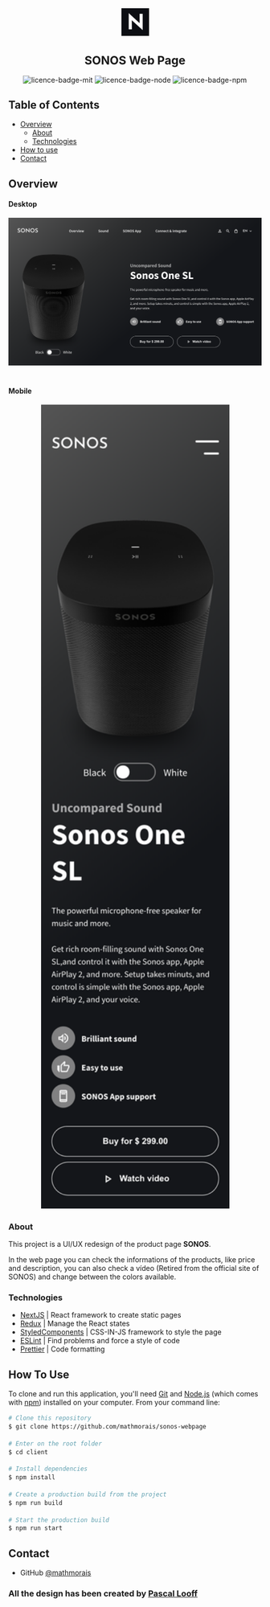 <div align="center" >
<img height=55 src="./page_photos/logo.png">
<h1 style="font-size: 23px">SONOS Web Page</h1>

<img alt="licence-badge-mit" src="https://img.shields.io/static/v1?label=licence&message=MIT&color=blue">
<img alt="licence-badge-node" src="https://img.shields.io/static/v1?label=node&message=v14.15.3&color=green">
<img alt="licence-badge-npm" src="https://img.shields.io/static/v1?label=npm&message=v6.14.9&color=green">
</div>

## Table of Contents

- [Overview](#overview)
  - [About](#about)
  - [Technologies](#technologies)
- [How to use](#how-to-use)
- [Contact](#contact)

## Overview

#### Desktop

<img  src="./page_photos/desktop.png">

#

#### Mobile

<div align='center'>
<img width=375 src="./page_photos/mobile.png">
</div>

### About

This project is a UI/UX redesign of the product page **SONOS**.

In the web page you can check the informations of the products, like price and description, you can also check a vídeo (Retired from the official site of SONOS) and change between the colors available.

### Technologies

- [NextJS](https://nextjs.org/) | React framework to create static pages
- [Redux](https://redux.js.org/) | Manage the React states
- [StyledComponents](https://styled-components.com/) | CSS-IN-JS framework to style the page
- [ESLint](https://eslint.org/) | Find problems and force a style of code
- [Prettier](https://prettier.io/) | Code formatting

## How To Use

To clone and run this application, you'll need [Git](https://git-scm.com) and [Node.js](https://nodejs.org/en/download/) (which comes with [npm](http://npmjs.com)) installed on your computer. From your command line:

```bash
# Clone this repository
$ git clone https://github.com/mathmorais/sonos-webpage

# Enter on the root folder
$ cd client

# Install dependencies
$ npm install

# Create a production build from the project
$ npm run build

# Start the production build
$ npm run start
```

## Contact

- GitHub [@mathmorais](https://github.com/mathmorais)

### All the design has been created by [Pascal Looff](https://www.behance.net/pascal-l)
